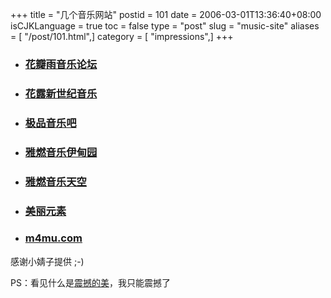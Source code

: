 +++
title = "几个音乐网站"
postid = 101
date = 2006-03-01T13:36:40+08:00
isCJKLanguage = true
toc = false
type = "post"
slug = "music-site"
aliases = [ "/post/101.html",]
category = [ "impressions",]
+++


-   ### [花瓣雨音乐论坛](http://www.hebeimusic.com/)

-   ### [花露新世纪音乐](http://falook.itsqq.com/)

-   ### [极品音乐吧](http://www.itsqq.com/bbs/index.asp?boardid=25)

-   ### [雅燃音乐伊甸园](http://1492.cn/)

-   ### [雅燃音乐天空](http://www.flamesky.com/)

-   ### [美丽元素](http://www.sbtop.com/)

-   ### [m4mu.com](http://www.m4mu.com/)

感谢小婧子提供 ;-)

PS：看见什么是[震撼的美](http://www.itsqq.com/blog/more.asp?name=falook&id=38348)，我只能震撼了

